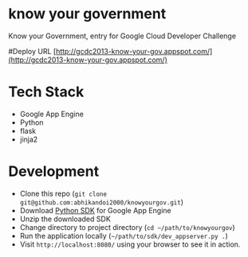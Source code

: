 # know your government

Know your Government, entry for Google Cloud Developer Challenge

#Deploy URL
[http://gcdc2013-know-your-gov.appspot.com/](http://gcdc2013-know-your-gov.appspot.com/)

# Tech Stack

* Google App Engine
* Python
* flask
* jinja2

# Development

* Clone this repo (`git clone git@github.com:abhikandoi2000/knowyourgov.git`)
* Download [Python SDK](https://developers.google.com/appengine/downloads#Google_App_Engine_SDK_for_Python "Python SDK for Google App Engine") for Google App Engine
* Unzip the downloaded SDK
* Change directory to project directory (`cd ~/path/to/knowyourgov`)
* Run the application locally (`~/path/to/sdk/dev_appserver.py .`)
* Visit `http://localhost:8080/` using your browser to see it in action.
